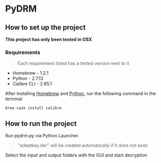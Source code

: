 # PyDRM

## How to set up the project ##
**This project has only been tested in OSX**

### Requirements
> Each requirement listed has a tested version next to it
* Homebrew - 1.2.1
* Python - 2.7.13
* Calibre CLI - 2.85.1

After installing [Homebrew](https://brew.sh/) and [Python](https://www.python.org/downloads/mac-osx/), run the following command in the terminal 
````
brew cask install calibre
````
    

## How to run the project ##

Run pydrm.py via Python Launcher.  

> "adeptkey.der" will be created automatically if it does not exist

Select the input and output folders with the GUI and start decryption